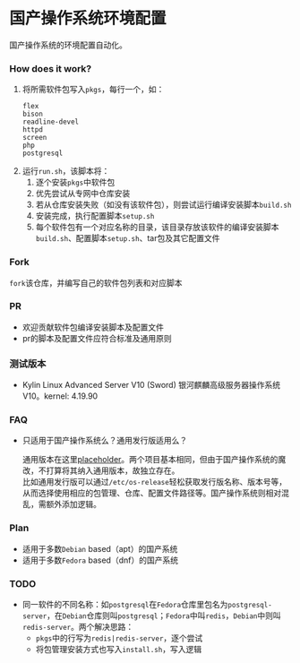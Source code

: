 # 国产操作系统环境配置

国产操作系统的环境配置自动化。

### How does it work?
1. 将所需软件包写入`pkgs`，每行一个，如：
    ```
    flex
    bison
    readline-devel
    httpd
    screen
    php
    postgresql
    ```
1. 运行`run.sh`，该脚本将：
    1. 逐个安装`pkgs`中软件包
    1. 优先尝试从专网中仓库安装
    1. 若从仓库安装失败（如没有该软件包），则尝试运行编译安装脚本`build.sh`
    1. 安装完成，执行配置脚本`setup.sh`
    1. 每个软件包有一个对应名称的目录，该目录存放该软件的编译安装脚本`build.sh`、配置脚本`setup.sh`、tar包及其它配置文件

### Fork
`fork`该仓库，并编写自己的软件包列表和对应脚本

### PR
* 欢迎贡献软件包编译安装脚本及配置文件
* pr的脚本及配置文件应符合标准及通用原则

### 测试版本
* Kylin Linux Advanced Server V10 (Sword) 银河麒麟高级服务器操作系统V10。kernel: 4.19.90

### FAQ
* 只适用于国产操作系统么？通用发行版适用么？

  通用版本在这里[placeholder](https://github.com/alzee)。两个项目基本相同，但由于国产操作系统的魔改，不打算将其纳入通用版本，故独立存在。  
  比如通用发行版可以通过`/etc/os-release`轻松获取发行版名称、版本号等，从而选择使用相应的包管理、仓库、配置文件路径等。国产操作系统则相对混乱，需额外添加逻辑。

### Plan
* 适用于多数`Debian` based（apt）的国产系统
* 适用于多数`Fedora` based（dnf）的国产系统

### TODO
* 同一软件的不同名称：如`postgresql`在`Fedora`仓库里包名为`postgresql-server`，在`Debian`仓库则叫`postgresql`；`Fedora`中叫`redis`，`Debian`中则叫`redis-server`。两个解决思路：
    * `pkgs`中的行写为`redis|redis-server`，逐个尝试
    * 将包管理安装方式也写入`install.sh`，写入逻辑
